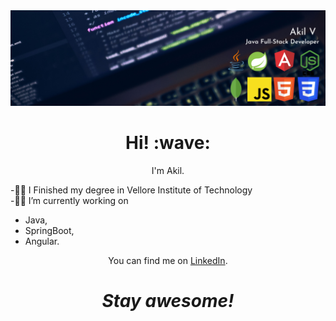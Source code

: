 <div>
  <a href=""><img src="banner.png" alt="Akil's header img"></a>

<h1 align='center'> Hi! :wave:</h1>
<p align='center'>
I'm Akil.
</p>

-👨‍🎓 I Finished my degree in Vellore Institute of Technology<br>
-👨‍💻 I’m currently working on 
<ul>
  <li>Java,</li>
  <li>SpringBoot,</li>
  <li>Angular.</li>
</ul>
<p align='center'>You can find me on <a href="https://www.linkedin.com/in/akil-v-b2b427144/" target="_blank">LinkedIn</a>.</p>

<h1 align='center'><i>Stay awesome!</i></h1>
</div>
